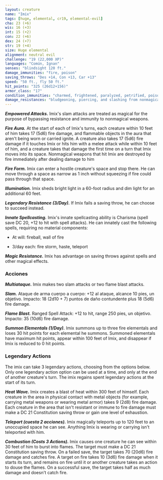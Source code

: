 ```yaml
---
layout: creature
name: "Imix"
tags: [huge, elemental, cr19, elemental-evil]
cha: 23 (+6)
wis: 16 (+3)
int: 15 (+2)
con: 22 (+6)
dex: 24 (+7)
str: 19 (+4)
size: Huge elemental
alignment: neutral evil
challenge: "19 (22,000 XP)"
languages: "Común, Ignan"
senses: "blindsight 120 ft."
damage_immunities: "fire, poison"
saving_throws: "Des +14, Con +13, Car +13"
speed: "50 ft., fly 50 ft."
hit_points: "325 (26d12+156)"
armor_class: "17"
condition_immunities: "charmed, frightened, paralyzed, petrified, poisoned, prone, restrained"
damage_resistances: "bludgeoning, piercing, and slashing from nonmagical weapons"
---
```


***Empowered Attacks.*** Imix's slam attacks are treated as magical for the purpose of bypassing resistance and immunity to nonmagical weapons.

***Fire Aura.*** At the start of each of Imix's turns, each creature within 10 feet of him takes 17 (5d6) fire damage, and flammable objects in the aura that aren't being worn or carried ignite. A creature also takes 17 (5d6) fire damage if it touches Imix or hits him with a melee attack while within 10 feet of him, and a creature takes that damage the first time on a turn that Imix moves into its space. Nonmagical weapons that hit Imix are destroyed by fire immediately after dealing damage to him

***Fire Form.*** Imix can enter a hostile creature's space and stop there. He can move through a space as narrow as 1 inch without squeezing if fire could pass through that space.

***Illumination.*** Imix sheds bright light in a 60-foot radius and dim light for an additional 60 feet.

***Legendary Resistance (3/Day).*** If Imix fails a saving throw, he can choose to succeed instead.

***Innate Spellcasting.*** Imix's innate spellcasting ability is Charisma (spell save DC 20, +12 to hit with spell attacks). He can innately cast the following spells, requiring no material components:

* At will: fireball, wall of fire

* 3/day each: fire storm, haste, teleport

***Magic Resistance.*** Imix has advantage on saving throws against spells and other magical effects.

### Acciones

***Multiataque.*** Imix makes two slam attacks or two flame blast attacks.

***Slam.*** Ataque de arma cuerpo a cuerpo: +12 al ataque, alcance 10 pies, un objetivo. Impacto: 18 (2d10 + 7) puntos de daño contundente plus 18 (5d6) fire damage.

***Flame Blast.*** Ranged Spell Attack: +12 to hit, range 250 pies, un objetivo. Impacto: 35 (10d6) fire damage.

***Summon Elementals (1/Day).*** Imix summons up to three fire elementals and loses 30 hit points for each elemental he summons. Summoned elementals have maximum hit points, appear within 100 feet of Imix, and disappear if Imix is reduced to 0 hit points.

### Legendary Actions

The imix can take 3 legendary actions, choosing from the options below. Only one legendary action option can be used at a time, and only at the end of another creature's turn. The imix regains spent legendary actions at the start of its turn.

***Heat Wave.*** Imix creates a blast of heat within 300 feet of himself. Each creature in the area in physical contact with metal objects (for example, carrying metal weapons or wearing metal armor) takes 9 (2d8) fire damage. Each creature in the area that isn't resistant or immune to fire damage must make a DC 21 Constitution saving throw or gain one level of exhaustion.

***Teleport (cuesta 2 acciones).*** Imix magically teleports up to 120 feet to an unoccupied space he can see. Anything Imix is wearing or carrying isn't teleported with him.

***Combustion (Costs 3 Actions).*** Imix causes one creature he can see within 30 feet of him to burst into flames. The target must make a DC 21 Constitution saving throw. On a failed save, the target takes 70 (20d6) fire damage and catches fire. A target on fire takes 10 (3d6) fire damage when it starts its turn, and remains on fire until it or another creature takes an action to douse the flames. On a successful save, the target takes half as much damage and doesn't catch fire.
